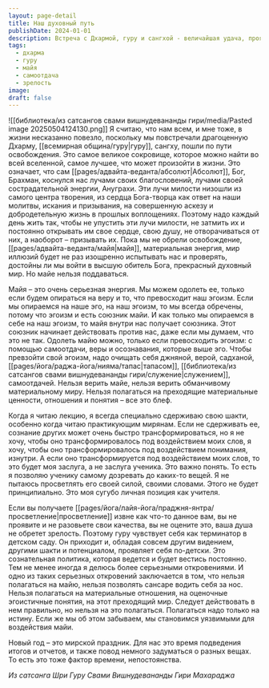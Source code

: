```yaml
---
layout: page-detail
title: Наш духовный путь
publishDate: 2024-01-01
description: Встреча с Дхармой, гуру и сангхой - величайшая удача, проявление божественной милости. Чтобы не утратить этот дар, важно каждый день открывать сердце благословениям и не поддаваться майе, которая испытывает нас через иллюзии и эгоизм. Преодолеть майю можно только самоотдачей, верой и служением, а истинное просветление достигается через внутреннюю зрелость, а не внешнее влияние.
tags:
  - дхарма
  - гуру
  - майя
  - самоотдача
  - зрелость
image: 
draft: false
---
```

![[библиотека/из сатсангов свами вишнудевананды гири/media/Pasted image 20250504124130.png]]
 Я считаю, что нам всем, и мне тоже, в жизни несказанно повезло, поскольку мы повстречали драгоценную Дхарму, [[всемирная община/гуру|гуру]], сангху, пошли по пути освобождения. Это самое великое сокровище, которое можно найти во всей вселенной, самое лучшее, что может произойти в жизни. Это означает, что сам [[pages/адвайта-веданта/абсолют|Абсолют]], Бог, Брахман, коснулся нас лучами своих благословений, лучами своей сострадательной энергии, Ануграхи. Эти лучи милости низошли из самого центра творения, из сердца Бога-творца как ответ на наши молитвы, искания и призывания, на совершенную аскезу и добродетельную жизнь в прошлых воплощениях. Поэтому надо каждый день жить так, чтобы не упустить эти лучи милости, не затмить их и постоянно открывать им свое сердце, свою душу, не отворачиваться от них, а наоборот – призывать их. Пока мы не обрели освобождение, [[pages/адвайта-веданта/майя|майя]], материальная энергия, мир иллюзий будет не раз изощренно испытывать нас и проверять, достойны ли мы войти в высшую обитель Бога, прекрасный духовный мир. Но майе нельзя поддаваться.

 Майя – это очень серьезная энергия. Мы можем одолеть ее, только если будем опираться на веру и то, что превосходит наш эгоизм. Если мы опираемся на наше эго, на наш эгоизм, то мы всегда обречены, потому что эгоизм и есть союзник майи. И как только мы опираемся в себе на наш эгоизм, то майя внутри нас получает союзника. Этот союзник начинает действовать против нас, даже если мы думаем, что это не так. Одолеть майю можно, только если превосходить эгоизм: с помощью самоотдачи, веры и осознавания, которые выше эго. Чтобы превзойти свой эгоизм, надо очищать себя джняной, верой, садханой, [[pages/йога/раджа-йога/нияма/тапас|тапасом]], [[библиотека/из сатсангов свами вишнудевананды гири/служение|служением]], самоотдачей. Нельзя верить майе, нельзя верить обманчивому материальному миру. Нельзя полагаться на преходящие материальные ценности, отношения и понятия – все это блеф.

 Когда я читаю лекцию, я всегда специально сдерживаю свою шакти, особенно когда читаю практикующим мирянам. Если не сдерживать ее, сознание других может очень быстро трансформироваться, но я не хочу, чтобы оно трансформировалось под воздействием моих слов, я хочу, чтобы оно трансформировалось под воздействием понимания, изнутри. А если оно трансформируется под воздействием моих слов, то это будет моя заслуга, а не заслуга ученика. Это важно понять. То есть я позволяю ученику самому дозревать до каких-то вещей. Я не пытаюсь просветлять его своей силой, своими словами. Этого не будет принципиально. Это моя сугубо личная позиция как учителя.

 Если вы получаете [[pages/йога/лайя-йога/праджня-янтра/просветление|просветление]] извне как что-то данное вам, вы не проявите и не разовьете свои качества, вы не оцените это, ваша душа не обретет зрелость. Поэтому гуру чувствует себя как терминатор в детском саду. Он приходит и, обладая совсем другим видением, другими шакти и потенциалом, проявляет себя по-детски. Это сознательная политика, которая ведется и будет вестись постоянно. Тем не менее иногда я делюсь более серьезными откровениями. И одно из таких серьезных откровений заключается в том, что нельзя полагаться на майю, нельзя позволять сансаре водить себя за нос. Нельзя полагаться на материальные отношения, на оценочные эгоистичные понятия, на этот преходящий мир. Следует действовать в нем правильно, но нельзя на это полагаться. Полагаться надо только на истину. Если же мы об этом забываем, мы становимся уязвимыми для воздействия майи.

  
 Новый год – это мирской праздник. Для нас это время подведения итогов и отчетов, и также повод немного задуматься о разных вещах. То есть это тоже фактор времени, непостоянства.

*Из сатсанга Шри Гуру Свами Вишнудевананды Гири Махараджа*